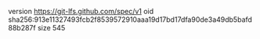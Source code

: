 version https://git-lfs.github.com/spec/v1
oid sha256:913e11327493fcb2f8539572910aaa19d17bd17dfa90de3a49db5bafd88b287f
size 545
